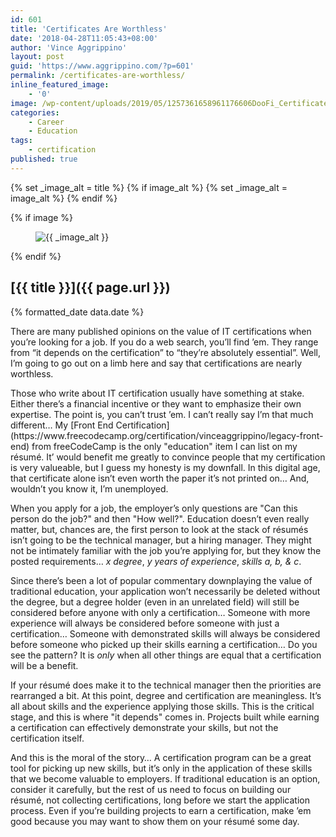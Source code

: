 ```yaml
---
id: 601
title: 'Certificates Are Worthless'
date: '2018-04-28T11:05:43+08:00'
author: 'Vince Aggrippino'
layout: post
guid: 'https://www.aggrippino.com/?p=601'
permalink: /certificates-are-worthless/
inline_featured_image:
    - '0'
image: /wp-content/uploads/2019/05/1257361658961176606DooFi_Certificate.svg.hi-min.png
categories:
    - Career
    - Education
tags:
    - certification
published: true
---
```


{% set _image_alt = title %}
{% if image_alt %}
    {% set _image_alt = image_alt %}
{% endif %}

{% if image %}
    <figure class="post__image">
        <img src="{{ image }}" alt="{{ _image_alt }}">
    </figure>
{% endif %}

## [{{ title }}]({{ page.url }})

<p class="post__date">{% formatted_date data.date %}</p>

 There are many published opinions on the value of IT certifications when you’re looking for a job. If you do a web search, you’ll find ’em. They range from “it depends on the certification” to “they’re absolutely essential”. Well, I’m going to go out on a limb here and say that certifications are nearly worthless.

<div class="wp-block-jetpack-markdown">Those who write about IT certification usually have something at stake. Either there’s a financial incentive or they want to emphasize their own expertise. The point is, you can’t trust ’em. I can’t really say I’m that much different… My [Front End Certification](https://www.freecodecamp.org/certification/vinceaggrippino/legacy-front-end) from freeCodeCamp is the only "education" item I can list on my résumé. It’ would benefit me greatly to convince people that my certification is very valueable, but I guess my honesty is my downfall. In this digital age, that certificate alone isn’t even worth the paper it’s not printed on… And, wouldn’t you know it, I’m unemployed.

When you apply for a job, the employer’s only questions are "Can this person do the job?" and then "How well?". Education doesn’t even really matter, but, chances are, the first person to look at the stack of résumés isn’t going to be the technical manager, but a hiring manager. They might not be intimately familiar with the job you’re applying for, but they know the posted requirements… *x degree*, *y years of experience*, *skills a, b, &amp; c*.

Since there’s been a lot of popular commentary downplaying the value of traditional education, your application won’t necessarily be deleted without the degree, but a degree holder (even in an unrelated field) will still be considered before anyone with only a certification… Someone with more experience will always be considered before someone with just a certification… Someone with demonstrated skills will always be considered before someone who picked up their skills earning a certification… Do you see the pattern? It is *only* when all other things are equal that a certification will be a benefit.

If your résumé does make it to the technical manager then the priorities are rearranged a bit. At this point, degree and certification are meaningless. It’s all about skills and the experience applying those skills. This is the critical stage, and this is where "it depends" comes in. Projects built while earning a certification can effectively demonstrate your skills, but not the certification itself.

And this is the moral of the story… A certification program can be a great tool for picking up new skills, but it’s only in the application of these skills that we become valuable to employers. If traditional education is an option, consider it carefully, but the rest of us need to focus on building our résumé, not collecting certifications, long before we start the application process. Even if you’re building projects to earn a certification, make ’em good because you may want to show them on your résumé some day.

</div>